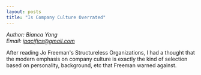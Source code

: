 ```yaml
---
layout: posts
title: "Is Company Culture Overrated"
---
```

*Author: Bianca Yang*<br>
*Email: <a href="mailto:ipacifics@gmail.com?subject=Hello from the XDRT Blog">ipacifics@gmail.com</a>*<br>

After reading Jo Freeman's Structureless Organizations, I had a thought that
the modern emphasis on company culture is exactly the kind of selection based on
personality, background, etc that Freeman warned against.



